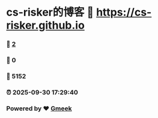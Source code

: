 # cs-risker的博客 :link: https://cs-risker.github.io 
### :page_facing_up: [2](https://cs-risker.github.io/tag.html) 
### :speech_balloon: 0 
### :hibiscus: 5152 
### :alarm_clock: 2025-09-30 17:29:40 
### Powered by :heart: [Gmeek](https://github.com/Meekdai/Gmeek)
